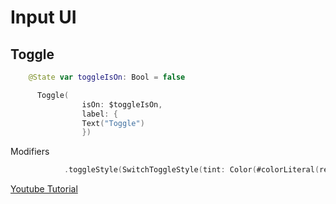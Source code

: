 
# Input UI

## Toggle


```swift
    @State var toggleIsOn: Bool = false

      Toggle(
                isOn: $toggleIsOn,
                label: {
                Text("Toggle")
                })

```


Modifiers
```swift
            .toggleStyle(SwitchToggleStyle(tint: Color(#colorLiteral(red: 0, green: 0.9914394021, blue: 1, alpha: 1))))
```
[Youtube Tutorial](https://www.youtube.com/watch?v=JIT8sL_VtNA&t=0s)

